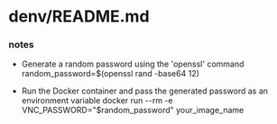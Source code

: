 # denv/README.md

### notes

- Generate a random password using the 'openssl' command
random_password=$(openssl rand -base64 12)

- Run the Docker container and pass the generated password as an environment variable
docker run --rm -e VNC_PASSWORD="$random_password" your_image_name
